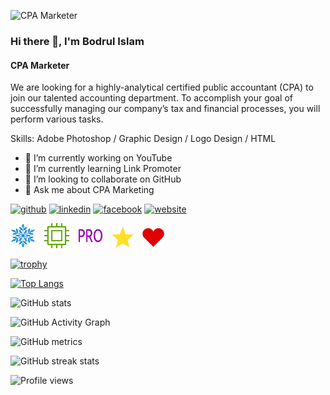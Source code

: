 ![CPA Marketer](https://scontent-sin6-1.xx.fbcdn.net/v/t39.30808-6/s960x960/245992017_106970051768689_2197199826256506279_n.jpg?_nc_cat=107&ccb=1-5&_nc_sid=e3f864&_nc_ohc=hIccJaRpOgMAX913hhD&_nc_ht=scontent-sin6-1.xx&oh=284ce8db4d18a757114b25a1359ef0a4&oe=61ACA37D)

### Hi there 👋, I'm Bodrul Islam
#### CPA Marketer


We are looking for a highly-analytical certified public accountant (CPA) to join our talented accounting department. To accomplish your goal of successfully managing our company’s tax and financial processes, you will perform various tasks.

Skills: Adobe Photoshop / Graphic Design / Logo Design / HTML

- 🔭 I’m currently working on YouTube 
- 🌱 I’m currently learning Link Promoter 
- 👯 I’m looking to collaborate on GitHub 
- 💬 Ask me about CPA Marketing 


[<img src='https://cdn.jsdelivr.net/npm/simple-icons@3.0.1/icons/github.svg' alt='github' height='40'>](https://github.com/bodrul57)  [<img src='https://cdn.jsdelivr.net/npm/simple-icons@3.0.1/icons/linkedin.svg' alt='linkedin' height='40'>](https://www.linkedin.com/in/https://www.linkedin.com/in/md-bodrul-islam-0b54991ab//)  [<img src='https://cdn.jsdelivr.net/npm/simple-icons@3.0.1/icons/facebook.svg' alt='facebook' height='40'>](https://www.facebook.com/https://www.facebook.com/BodrulRockzz/)  [<img src='https://cdn.jsdelivr.net/npm/simple-icons@3.0.1/icons/icloud.svg' alt='website' height='40'>](https://factorbestgame.xyz/)  

<a href='https://archiveprogram.github.com/'><img src='https://raw.githubusercontent.com/acervenky/animated-github-badges/master/assets/acbadge.gif' width='40' height='40'></a> <a href='https://docs.github.com/en/developers'><img src='https://raw.githubusercontent.com/acervenky/animated-github-badges/master/assets/devbadge.gif' width='40' height='40'></a> <a href='https://github.com/pricing'><img src='https://raw.githubusercontent.com/acervenky/animated-github-badges/master/assets/pro.gif' width='40' height='40'></a> <a href='https://stars.github.com/'><img src='https://raw.githubusercontent.com/acervenky/animated-github-badges/master/assets/starbadge.gif' width='35' height='35'></a> <a href='https://docs.github.com/en/github/supporting-the-open-source-community-with-github-sponsors'><img src='https://raw.githubusercontent.com/acervenky/animated-github-badges/master/assets/sponsorbadge.gif' width='35' height='35'></a> 

[![trophy](https://github-profile-trophy.vercel.app/?username=bodrul57)](https://github.com/ryo-ma/github-profile-trophy)

[![Top Langs](https://github-readme-stats.vercel.app/api/top-langs/?username=bodrul57)](https://github.com/anuraghazra/github-readme-stats)

![GitHub stats](https://github-readme-stats.vercel.app/api?username=bodrul57&show_icons=true)  

![GitHub Activity Graph](https://activity-graph.herokuapp.com/graph?username=bodrul57)  

![GitHub metrics](https://metrics.lecoq.io/bodrul57)  

![GitHub streak stats](https://github-readme-streak-stats.herokuapp.com/?user=bodrul57)  

![Profile views](https://gpvc.arturio.dev/bodrul57)  
